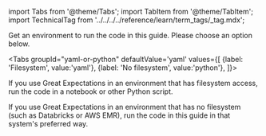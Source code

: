 import Tabs from '@theme/Tabs';
import TabItem from '@theme/TabItem';
import TechnicalTag from '../../../../reference/learn/term_tags/_tag.mdx';

Get an environment to run the code in this guide. Please choose an option below.

<Tabs
groupId="yaml-or-python"
defaultValue='yaml'
values={[
{label: 'Filesystem', value:'yaml'},
{label: 'No filesystem', value:'python'},
]}>

<TabItem value="yaml">

If you use Great Expectations in an environment that has filesystem access, run the code in a notebook or other Python script.

</TabItem>
<TabItem value="python">

If you use Great Expectations in an environment that has no filesystem (such as Databricks or AWS EMR), run the code in
this guide in that system's preferred way.

</TabItem>

</Tabs>
